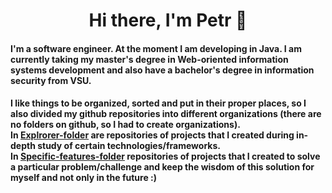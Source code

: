 <h1 align="center">Hi there, I'm Petr 🐳</a> 

<h4>
I'm a software engineer. At the moment I am developing in Java. I am currently taking my master's degree in Web-oriented information systems development and also have a bachelor's degree in information security from VSU.
</h4>
<h4>
I like things to be organized, sorted and put in their proper places, so I also divided my github repositories into different organizations (there are no folders on github, so I had to create organizations).<br>In <a href='https://github.com/Explrorer-folder'>Explrorer-folder</a> are repositories of projects that I created during in-depth study of certain technologies/frameworks.<br>In <a href='https://github.com/Specific-features-folder'>Specific-features-folder</a> repositories of projects that I created to solve a particular problem/challenge and keep the wisdom of this solution for myself and not only in the future :)
</h4>
